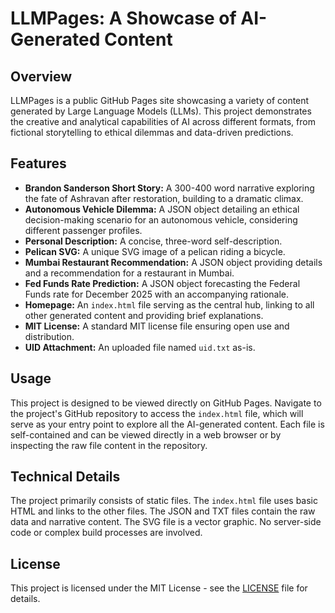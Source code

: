 # LLMPages: A Showcase of AI-Generated Content

## Overview

LLMPages is a public GitHub Pages site showcasing a variety of content generated by Large Language Models (LLMs). This project demonstrates the creative and analytical capabilities of AI across different formats, from fictional storytelling to ethical dilemmas and data-driven predictions.

## Features

*   **Brandon Sanderson Short Story:** A 300-400 word narrative exploring the fate of Ashravan after restoration, building to a dramatic climax.
*   **Autonomous Vehicle Dilemma:** A JSON object detailing an ethical decision-making scenario for an autonomous vehicle, considering different passenger profiles.
*   **Personal Description:** A concise, three-word self-description.
*   **Pelican SVG:** A unique SVG image of a pelican riding a bicycle.
*   **Mumbai Restaurant Recommendation:** A JSON object providing details and a recommendation for a restaurant in Mumbai.
*   **Fed Funds Rate Prediction:** A JSON object forecasting the Federal Funds rate for December 2025 with an accompanying rationale.
*   **Homepage:** An `index.html` file serving as the central hub, linking to all other generated content and providing brief explanations.
*   **MIT License:** A standard MIT license file ensuring open use and distribution.
*   **UID Attachment:** An uploaded file named `uid.txt` as-is.

## Usage

This project is designed to be viewed directly on GitHub Pages. Navigate to the project's GitHub repository to access the `index.html` file, which will serve as your entry point to explore all the AI-generated content. Each file is self-contained and can be viewed directly in a web browser or by inspecting the raw file content in the repository.

## Technical Details

The project primarily consists of static files. The `index.html` file uses basic HTML and links to the other files. The JSON and TXT files contain the raw data and narrative content. The SVG file is a vector graphic. No server-side code or complex build processes are involved.

## License

This project is licensed under the MIT License - see the [LICENSE](LICENSE) file for details.